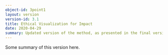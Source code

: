 ```yaml
---
object-id: 3point1
layout: version
version-id: 3.1
title: Ethical Visualization for Impact
date: 2020-04-29
summary: Updated version of the method, as presented in the final version of the paper 'Make Me Care: Ethical Visualization for Impact in the Sciences and Data Sciences', presented at HCII DUXU 2020 and published in the HCII Conference Proceedings. 
---
```


Some summary of this version here.
